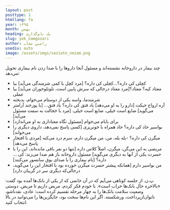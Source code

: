 ```yaml
---
layout: post
posttype: 1
htmllang: fa
year: ۱۳۹۵
month: بهمن
heading: یک نام‌گذاری
slug: yek_namgozari
author: رامین مجاب
usediv: auto
image: /assets/imgs/vaziate_nezam.png
---
```


چند بیمار در داروخانه نشسته‌اند و مسئول آنجا داروها را با صدا زدن نام بیماری تحویل می‌دهد:
- کچلی کی داره؟...کچلی کی داره؟ [مرد کچل با کمی شرمندگی می‌آید] بیا
- معتاد کیه؟ معتاد؟[مرد معتاد درحالی که سرش پایین است، تلوتلوخوران می‌آید] بیا عملی
- شرمندما، واسه یکی از دوستام می‌خوام، بدبخته
- آره ارواح خیکت [دارو را به او می‌دهد] باد فتق کی داره؟ باد فتق... [با پوزخند آرامتر می‌گوید] ضایع است خیلی، ضایع است خیلی. [مرد با خجالت به سمت مسئول می‌آید]
- برای بابام می‌خوام [مسئول نگاه معناداری به او می‌اندازد]
- بواسیر حاد کی داره؟ حاد همراه با خونریزی [کسی پاسخ نمی‌دهد، داروی دیگری را می‌خواند]
- میگرن کی داره؟ 
-بله بله، من، من میگرن دارم، سرم درد می‌کنه [مردی با افتخار پاسخ می‌دهد]
- مریضی به این می‌گن، میگرن، اصلاً کلاس داره [تنها دو نفر باقی مانده‌اند، این را با حسرت یکی از آنها به دیگری می‌گوید]
مسئول داروخانه باز هم صدا می‌زند: کی ... داره؟ [نام بیماری را با صدای بوق سانسور می‌کنند]
- من بواسیر دارم [همانکه پیشتر حسرت میگرن خورده بود با افتخار این را می‌گوید، درحالی‌که دیگری سر در گریبان دارد]

پ.ن. از جلسه کوتاهی می‌آیم که در آن خانمی که از یکی از بانک‌ها آمده بود گفت: «بالاخره حال بانک‌ها خراب است». با خودم فکر کردم، مریض داریم تا مریض. دوستی وضعیت سلامت بانک‌ها را به چهار مرحله تقسیم کرده است: عادی، نقدناشو، ناتوان‌ازپرداخت، ورشکسته. اگر این نام‌ها سخت بود، جایگزین‌ها را می‌توانید در بالا انتخاب کنید.


